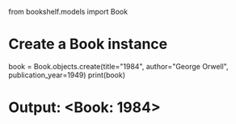 from bookshelf.models import Book

# Create a Book instance
book = Book.objects.create(title="1984", author="George Orwell", publication_year=1949)
print(book)
# Output: <Book: 1984>
